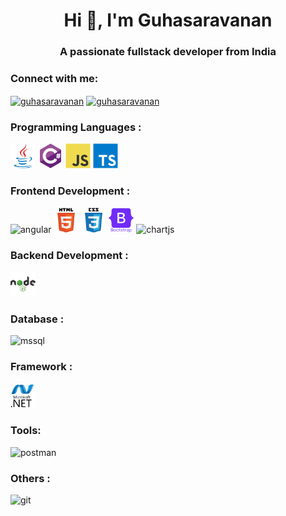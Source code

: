 <h1 align="center">Hi 👋, I'm Guhasaravanan</h1>
<h3 align="center">A passionate fullstack developer from India</h3>

<h3 align="left">Connect with me:</h3>
<p align="left">
<a href="https://linkedin.com/in/guhasaravanan" target="blank"><img align="center" src="https://raw.githubusercontent.com/rahuldkjain/github-profile-readme-generator/master/src/images/icons/Social/linked-in-alt.svg" alt="guhasaravanan" height="30" width="40" /></a>
<a href="https://www.leetcode.com/guhasaravanan" target="blank"><img align="center" src="https://raw.githubusercontent.com/rahuldkjain/github-profile-readme-generator/master/src/images/icons/Social/leet-code.svg" alt="guhasaravanan" height="30" width="40" /></a>
</p>


  <h3 align="left">Programming Languages :</h3>
  <p align="left">  
  <img src="https://raw.githubusercontent.com/devicons/devicon/master/icons/java/java-original.svg" alt="java" width="40" height="40"/> 
  <img src="https://raw.githubusercontent.com/devicons/devicon/master/icons/csharp/csharp-original.svg" alt="csharp" width="40" height="40"/>  
  <img src="https://raw.githubusercontent.com/devicons/devicon/master/icons/javascript/javascript-original.svg" alt="javascript" width="40" height="40"/> 
  <img src="https://raw.githubusercontent.com/devicons/devicon/master/icons/typescript/typescript-original.svg" alt="typescript" width="40" height="40"/>
  </p>


  <h3 align="left">Frontend Development :</h3>
  <p align="left">  
  <img src="https://angular.io/assets/images/logos/angular/angular.svg" alt="angular" width="40" height="40"/>  
  <img src="https://raw.githubusercontent.com/devicons/devicon/master/icons/html5/html5-original-wordmark.svg" alt="html5" width="40" height="40"/> 
  <img src="https://raw.githubusercontent.com/devicons/devicon/master/icons/css3/css3-original-wordmark.svg" alt="css3" width="40" height="40"/> 
  <img src="https://raw.githubusercontent.com/devicons/devicon/master/icons/bootstrap/bootstrap-plain-wordmark.svg" alt="bootstrap" width="40" height="40"/>
  <img src="https://www.chartjs.org/media/logo-title.svg" alt="chartjs" width="40" height="40"/>
  </p>

  
  <h3 align="left">  Backend Development :</h3>
  <p align="left">
  <img src="https://raw.githubusercontent.com/devicons/devicon/master/icons/nodejs/nodejs-original-wordmark.svg" alt="nodejs" width="40" height="40"/> 
  </p>


  <h3 align="left">Database :</h3>
  <p align="left">
  <img src="https://www.svgrepo.com/show/303229/microsoft-sql-server-logo.svg" alt="mssql" width="40" height="40"/> 
  </p>


  <h3 align="left">Framework :</h3>
  <p align="left">
  <img src="https://raw.githubusercontent.com/devicons/devicon/master/icons/dot-net/dot-net-original-wordmark.svg" alt="dotnet" width="40" height="40"/>    
  </p>

  
  <h3 align="left"> Tools:</h3>
  <p align="left">
  <img src="https://www.vectorlogo.zone/logos/getpostman/getpostman-icon.svg" alt="postman" width="40" height="40"/> 
  </p>

  
  <h3 align="left"> Others :</h3>
  <p align="left">
  <img src="https://www.vectorlogo.zone/logos/git-scm/git-scm-icon.svg" alt="git" width="40" height="40"/> 
  </p>

  
 


 
 





  
